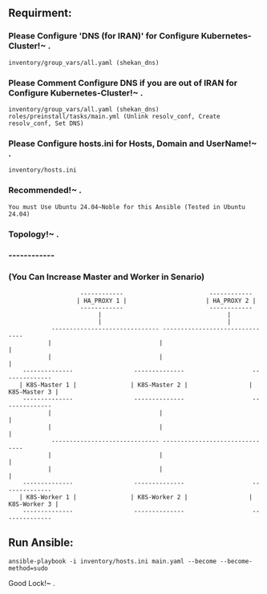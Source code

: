 ## Requirment:

### Please Configure 'DNS (for IRAN)' for Configure Kubernetes-Cluster!~ .
```
inventory/group_vars/all.yaml (shekan_dns)
```
### Please Comment Configure DNS if you are out of IRAN for Configure Kubernetes-Cluster!~ .
```
inventory/group_vars/all.yaml (shekan_dns)
roles/preinstall/tasks/main.yml (Unlink resolv_conf, Create resolv_conf, Set DNS)
```
### Please Configure hosts.ini for Hosts, Domain and UserName!~ .
```
inventory/hosts.ini
```

### Recommended!~ .
```
You must Use Ubuntu 24.04~Noble for this Ansible (Tested in Ubuntu 24.04)
```

### Topology!~ .
### ------------
### (You Can Increase Master and Worker in Senario)


                        ------------                        ------------
                       | HA_PROXY 1 |                      | HA_PROXY 2 |
                        ------------                        ------------
                             |                                   |
                             |                                   |
                ------------------------------ -------------------------------
               |                              |                               |
               |                              |                               |
        --------------                 --------------                   --------------
       | K8S-Master 1 |               | K8S-Master 2 |                 | K8S-Master 3 |
        --------------                 --------------                   --------------
               |                              |                               |
               |                              |                               |
                ------------------------------ -------------------------------  
               |                              |                               |
               |                              |                               |
        --------------                 --------------                   --------------
       | K8S-Worker 1 |               | K8S-Worker 2 |                 | K8S-Worker 3 |
        --------------                 --------------                   --------------

  

## Run Ansible:
```
ansible-playbook -i inventory/hosts.ini main.yaml --become --become-method=sudo
```

Good Lock!~ .
